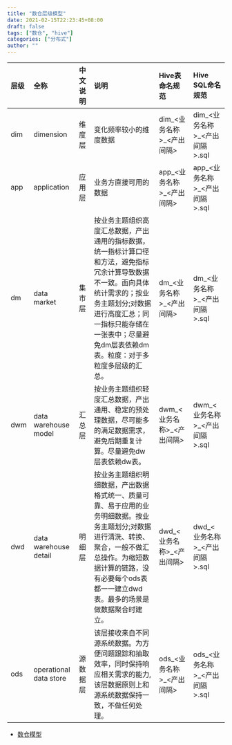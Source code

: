 ```yaml
---
title: "数仓层级模型"
date: 2021-02-15T22:23:45+08:00
draft: false
tags: ["数仓", "hive"]
categories: ["分布式"]
author: ""
---
```


| 层级  | 全称  | 中文说明  | 说明  | Hive表命名规范 |  Hive SQL命名规范    |
|:------------- |:--------------- |:------------|:------------|:------------|:------------|
|dim|dimension|维度层|变化频率较小的维度数据|dim_<业务名称>_<产出间隔> |dim_<业务名称>_<产出间隔>.sql|
|app|application|应用层|业务方直接可用的数据 |app_<业务名称>_<产出间隔>|app_<业务名称>_<产出间隔>.sql|
|dm|data market|集市层|按业务主题组织高度汇总数据，产出通用的指标数据，统一指标计算口径和方法，避免指标冗余计算导致数据不一致。面向具体统计需求的；按业务主题划分;对数据进行高度汇总；同一指标只能存储在一张表中；尽量避免dm层表依赖dm表。粒度：对于多粒度多层级的汇总。|dm_<业务名称>_<产出间隔>|dm_<业务名称>_<产出间隔>.sql|
|dwm|data warehouse model|汇总层|按业务主题组织轻度汇总数据，产出通用、稳定的预处理数据，尽可能多的满足数据需求，避免后期重复计算。尽量避免dw层表依赖dw表。|dwm_<业务名称>_<产出间隔>|dwm_<业务名称>_<产出间隔>.sql|
|dwd|data warehouse detail|明细层|按业务主题组织明细数据，产出数据格式统一、质量可靠、易于应用的业务明细数据。按业务主题划分;对数据进行清洗、转换、聚合，一般不做汇总操作。为缩短数据计算的链路，没有必要每个ods表都一一建立dwd表。最多的场景是做数据聚合时建立。|dwd_<业务名称>_<产出间隔>|dwd_<业务名称>_<产出间隔>.sql|
|ods|operational data store|源数据层|该层接收来自不同源系统数据。为方便问题跟踪和抽取效率，同时保持响应相关需求的能力,该层数据原则上和源系统数据保持一致，不做任何处理。|ods_<业务名称>_<产出间隔>|ods_<业务名称>_<产出间隔>.sql|

* [数仓模型](https://cloud.tencent.com/developer/article/1122464)
